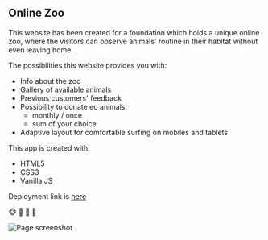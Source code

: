 ## Online Zoo ##

This website has been created for a foundation which holds a unique online zoo, where the visitors can observe animals' routine in their habitat without even leaving home.

The possibilities this website provides you with:
* Info about the zoo
* Gallery of available animals
* Previous customers' feedback
* Possibility to donate eo animals:
    * monthly / once
    * sum of your choice
* Adaptive layout for comfortable surfing on mobiles and tablets

This app is created with:
* HTML5
* CSS3
* Vanilla JS

Deployment link is [here](https://haslie22.github.io/online-zoo/online-zoo/pages/main/index.html)

:monkey_face: :lion: :koala: :frog:

![Page screenshot](https://user-images.githubusercontent.com/79032502/214138473-fd267570-31ee-443d-ab0e-dca51d442453.png)
